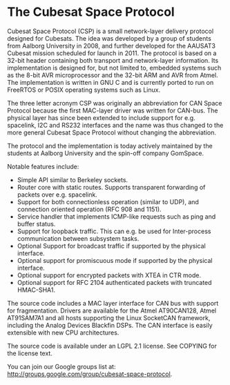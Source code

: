 The Cubesat Space Protocol
==========================

Cubesat Space Protocol (CSP) is a small network-layer delivery protocol 
designed for Cubesats. The idea was developed by a group of students from 
Aalborg University in 2008, and further developed for the AAUSAT3 Cubesat 
mission scheduled for launch in 2011. The protocol is based on a 32-bit header 
containing both transport and network-layer information. Its implementation is 
designed for, but not limited to, embedded systems such as the 8-bit AVR 
microprocessor and the 32-bit ARM and AVR from Atmel. The implementation is 
written in GNU C and is currently ported to run on FreeRTOS or POSIX operating 
systems such as Linux.

The three letter acronym CSP was originally an abbreviation for CAN Space 
Protocol because the first MAC-layer driver was written for CAN-bus. The 
physical layer has since been extended to include support for e.g. spacelink, 
I2C and RS232 interfaces and the name was thus changed to the more general 
Cubesat Space Protocol without changing the abbreviation.

The protocol and the implementation is today actively maintained by the 
students at Aalborg University and the spin-off company GomSpace.

Notable features include:

 * Simple API similar to Berkeley sockets.
 * Router core with static routes. Supports transparent forwarding of packets 
   over e.g. spacelink.
 * Support for both connectionless operation (similar to UDP), and connection 
   oriented operation (RFC 908 and 1151).
 * Service handler that implements ICMP-like requests such as ping and buffer 
   status.
 * Support for loopback traffic. This can e.g. be used for Inter-process 
   communication between subsystem tasks.
 * Optional Support for broadcast traffic if supported by the physical 
   interface.
 * Optional support for promiscuous mode if supported by the physical 
   interface.
 * Optional support for encrypted packets with XTEA in CTR mode.
 * Optional support for RFC 2104 authenticated packets with truncated 
   HMAC-SHA1. 

The source code includes a MAC layer interface for CAN bus with support for 
fragmentation. Drivers are available for the Atmel AT90CAN128, Atmel AT91SAM7A1 
and all hosts supporting the Linux SocketCAN framework, including the Analog 
Devices Blackfin DSPs. The CAN interface is easily extensible with new CPU 
architectures.

The source code is available under an LGPL 2.1 license. See COPYING for the 
license text.

You can join our Google groups list at:
http://groups.google.com/group/cubesat-space-protocol. 
